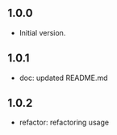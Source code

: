 ## 1.0.0

- Initial version.

## 1.0.1

- doc: updated README.md

## 1.0.2
- refactor: refactoring usage

